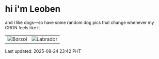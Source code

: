 # hi i'm Leoben

and i like dogs—so have some random dog pics that change whenever my CRON feels like it

|  |  |
|--------|----------|
| ![Borzoi](https://random-dog-vercel.vercel.app/api/random-borzoi?v=1756050156) | ![Labrador](https://random-dog-vercel.vercel.app/api/random-labrador?v=1756050156) |

Last updated: 2025-08-24 23:42 PHT
